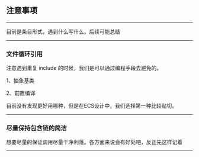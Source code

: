## 注意事项

---

<p>目前是条目形式，遇到什么写什么。后续可能总结</p>

---

### 文件循环引用

<p>注意遇到重复 include 的时候，我们是可以通过编程手段去避免的。</p>
<p>1、抽象基类</p>
<p>2、前置编译</p>
<p>目前没有发现更好用哪种，但是在ECS设计中，我们选择第一种比较贴切。</p>

---

### 尽量保持包含链的简洁

<p>想要尽量的保证调用尽量干净利落。各方面来说会有好处吧，反正先这样记着</p>

---